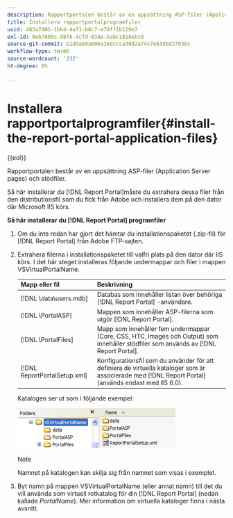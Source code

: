 ```yaml
---
description: Rapportportalen består av en uppsättning ASP-filer (Application Server pages) och stödfiler.
title: Installera rapportportalprogramfiler
uuid: 483a7401-1bb4-4a71-b8c7-e70ff1b129e7
exl-id: 0eb7805c-d8f6-4cfd-834e-babc1818ebc0
source-git-commit: b1dda69a606a16dccca30d2a74c7e63dbd27936c
workflow-type: tm+mt
source-wordcount: '232'
ht-degree: 0%

---
```


# Installera rapportportalprogramfiler{#install-the-report-portal-application-files}

{{eol}}

Rapportportalen består av en uppsättning ASP-filer (Application Server pages) och stödfiler.

Så här installerar du [!DNL Report Portal]måste du extrahera dessa filer från den distributionsfil som du fick från Adobe och installera dem på den dator där Microsoft IIS körs.

**Så här installerar du [!DNL Report Portal] programfiler**

1. Om du inte redan har gjort det hämtar du installationspaketet (.zip-fil) för [!DNL Report Portal] från Adobe FTP-sajten.
1. Extrahera filerna i installationspaketet till valfri plats på den dator där IIS körs. I det här steget installeras följande undermappar och filer i mappen VSVirtualPortalName.

   | Mapp eller fil | Beskrivning |
   |---|---|
   | [!DNL \data\users.mdb] | Databas som innehåller listan över behöriga [!DNL Report Portal] -användare. |
   | [!DNL \PortalASP\] | Mappen som innehåller ASP-filerna som utgör [!DNL Report Portal]. |
   | [!DNL \PortalFiles\] | Mapp som innehåller fem undermappar (Core, CSS, HTC, Images och Output) som innehåller stödfiler som används av [!DNL Report Portal]. |
   | [!DNL ReportPortalSetup.xml] | Konfigurationsfil som du använder för att definiera de virtuella kataloger som är associerade med [!DNL Report Portal] (används endast med IIS 6.0). |

   Katalogen ser ut som i följande exempel:

   ![](assets/rptPort_scrn_installDir.png)

   >[!NOTE]
   >
   >Namnet på katalogen kan skilja sig från namnet som visas i exemplet.

1. Byt namn på mappen VSVirtualPortalName (eller annat namn) till det du vill använda som virtuell rotkatalog för din [!DNL Report Portal] (nedan kallade *PortalName*). Mer information om virtuella kataloger finns i nästa avsnitt.
